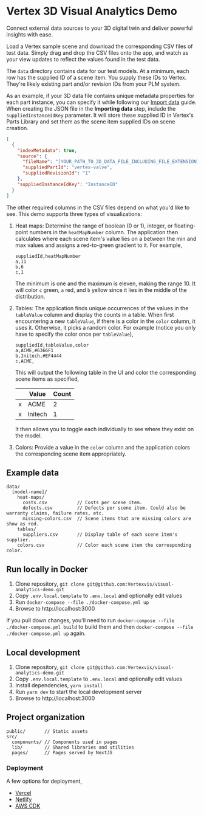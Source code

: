 # Vertex 3D Visual Analytics Demo

Connect external data sources to your 3D digital twin and deliver powerful insights with ease.

Load a Vertex sample scene and download the corresponding CSV files of test data. Simply drag and drop the CSV files onto the app, and watch as your view updates to reflect the values found in the test data.

The `data` directory contains data for our test models. At a minimum, each row has the supplied ID of a scene item. You supply these IDs to Vertex. They're likely existing part and/or revision IDs from your PLM system.

As an example, if your 3D data file contains unique metadata properties for each part instance, you can specify it while following our [Import data](https://developer.vertexvis.com/docs/guides/import-data) guide. When creating the JSON file in the **Importing data** step, include the `suppliedInstanceIdKey` parameter. It will store these supplied ID in Vertex's Parts Library and set them as the scene item supplied IDs on scene creation.

```json title="vertex-valve.json"
[
  {
    "indexMetadata": true,
    "source": {
      "fileName": "[YOUR_PATH_TO_3D_DATA_FILE_INCLUDING_FILE_EXTENSION]",
      "suppliedPartId": "vertex-valve",
      "suppliedRevisionId": "1"
    },
    "suppliedInstanceIdKey": "InstanceID"
  }
]
```

The other required columns in the CSV files depend on what you'd like to see. This demo supports three types of visualizations:

1. Heat maps: Determine the range of boolean (0 or 1), integer, or floating-point numbers in the `heatMapNumber` column. The application then calculates where each scene item's value lies on a between the min and max values and assigns a red-to-green gradient to it. For example,

   ```csv
   suppliedId,heatMapNumber
   a,11
   b,6
   c,1
   ```

   The minimum is one and the maximum is eleven, making the range 10. It will color `c` green, `a` red, and `b` yellow since it lies in the middle of the distribution.

1. Tables: The application finds unique occurrences of the values in the `tableValue` column and display the counts in a table. When first encountering a new `tableValue`, if there is a color in the `color` column, it uses it. Otherwise, it picks a random color. For example (notice you only have to specify the color once per `tableValue`),

   ```csv
   suppliedId,tableValue,color
   a,ACME,#6366F1
   b,Initech,#EF4444
   c,ACME,
   ```

   This will output the following table in the UI and color the corresponding scene items as specified,

   |     | Value   | Count |
   | --- | ------- | ----- |
   | x   | ACME    | 2     |
   | x   | Initech | 1     |

   It then allows you to toggle each individually to see where they exist on the model.

1. Colors: Provide a value in the `color` column and the application colors the corresponding scene item appropriately.

## Example data

```text
data/
  [model-name]/
    heat-maps/
      costs.csv           // Costs per scene item.
      defects.csv         // Defects per scene item. Could also be warranty claims, failure rates, etc.
      missing-colors.csv  // Scene items that are missing colors are show as red.
    tables/
      suppliers.csv       // Display table of each scene item's supplier.
    colors.csv            // Color each scene item the corresponding color.
```

## Run locally in Docker

1. Clone repository, `git clone git@github.com:Vertexvis/visual-analytics-demo.git`
1. Copy `.env.local.template` to `.env.local` and optionally edit values
1. Run `docker-compose --file ./docker-compose.yml up`
1. Browse to http://localhost:3000

If you pull down changes, you'll need to run `docker-compose --file ./docker-compose.yml build` to build them and then `docker-compose --file ./docker-compose.yml up` again.

## Local development

1. Clone repository, `git clone git@github.com:Vertexvis/visual-analytics-demo.git`
1. Copy `.env.local.template` to `.env.local` and optionally edit values
1. Install dependencies, `yarn install`
1. Run `yarn dev` to start the local development server
1. Browse to http://localhost:3000

## Project organization

```text
public/       // Static assets
src/
  components/ // Components used in pages
  lib/        // Shared libraries and utilities
  pages/      // Pages served by NextJS
```

### Deployment

A few options for deployment,

- [Vercel](https://nextjs.org/docs/deployment)
- [Netlify](https://www.netlify.com/blog/2020/11/30/how-to-deploy-next.js-sites-to-netlify/)
- [AWS CDK](https://github.com/serverless-nextjs/serverless-next.js#readme)
